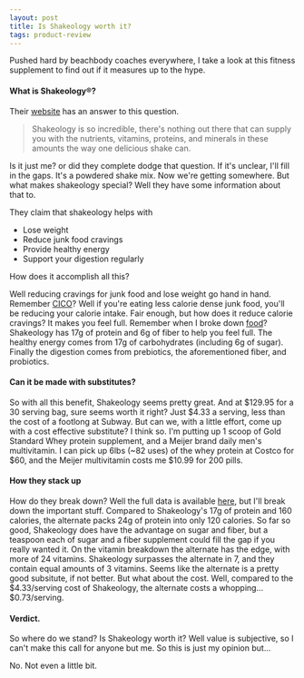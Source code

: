 ```yaml
---
layout: post
title: Is Shakeology worth it?
tags: product-review
---
```


Pushed hard by beachbody coaches everywhere, I take a look at this fitness supplement to find out if it measures up to the hype.

#### What is Shakeology®?

Their [website](http://www.shakeology.com/en_US/) has an answer to this question.

>Shakeology is so incredible, there's nothing out there that can supply you with the nutrients, vitamins, proteins, and minerals in these amounts the way one delicious shake can.

Is it just me? or did they complete dodge that question. If it's unclear, I'll fill in the gaps. It's a powdered shake mix. Now we're getting somewhere. But what makes shakeology special? Well they have some information about that to.

They claim that shakeology helps with

- Lose weight
- Reduce junk food cravings
- Provide healthy energy
- Support your digestion regularly

How does it accomplish all this?

Well reducing cravings for junk food and lose weight go hand in hand. Remember [CICO](/2016/06/23/chp1-secret/)? Well if you're eating less calorie dense junk food, you'll be reducing your calorie intake. Fair enough, but how does it reduce calorie cravings? It makes you feel full. Remember when I broke down [food](/2016/06/27/chp2-bit-food/)? Shakeology has 17g of protein and 6g of fiber to help you feel full. The healthy energy comes from 17g of carbohydrates (including 6g of sugar). Finally the digestion comes from prebiotics, the aforementioned fiber, and probiotics.

#### Can it be made with substitutes?

So with all this benefit, Shakeology seems pretty great. And at $129.95 for a 30 serving bag, sure seems worth it right? Just $4.33 a serving, less than the cost of a footlong at Subway. But can we, with a little effort, come up with a cost effective substitute? I think so. I'm putting up 1 scoop of Gold Standard Whey protein supplement, and a Meijer brand daily men's multivitamin. I can pick up 6lbs (~82 uses) of the whey protein at Costco for $60, and the Meijer multivitamin costs me $10.99 for 200 pills.

#### How they stack up

How do they break down? Well the full data is available [here](https://docs.google.com/spreadsheets/d/1BDN5rlscOjIf8Hqcyrk7KcyUBG3oFH8BzzR5sDaLrYw/edit?usp=sharing), but I'll break down the important stuff. Compared to Shakeology's 17g of protein and 160 calories, the alternate packs 24g of protein into only 120 calories. So far so good, Shakeology does have the advantage on sugar and fiber, but a teaspoon each of sugar and a fiber supplement could fill the gap if you really wanted it. On the vitamin breakdown the alternate has the edge, with more of 24 vitamins. Shakeology surpasses the alternate in 7, and they contain equal amounts of 3 vitamins. Seems like the alternate is a pretty good subsitute, if not better. But what about the cost. Well, compared to the $4.33/serving cost of Shakeology, the alternate costs a whopping... $0.73/serving.

#### Verdict.

So where do we stand? Is Shakeology worth it? Well value is subjective, so I can't make this call for anyone but me. So this is just my opinion but...

No. Not even a little bit.
